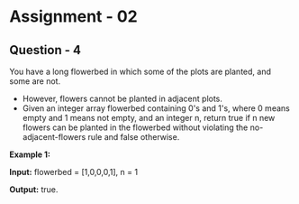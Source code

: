 # **Assignment - 02** 

## **Question - 4**

You have a long flowerbed in which some of the plots are planted, and some are not.
- However, flowers cannot be planted in adjacent plots.
- Given an integer array flowerbed containing 0's and 1's, where 0 means empty and 1 means not empty, and an integer n, return true if n new flowers can be planted in the flowerbed without violating the no-adjacent-flowers rule and false otherwise.

**Example 1:**

**Input:** flowerbed = [1,0,0,0,1], n = 1

**Output:** true.